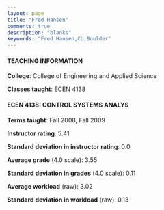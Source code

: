```yaml
---
layout: page
title: "Fred Hansen" 
comments: true
description: "blanks"
keywords: "Fred Hansen,CU,Boulder"
---
```

<head>
<script src="https://ajax.googleapis.com/ajax/libs/jquery/2.1.3/jquery.min.js"></script>
<script src="https://dl.dropboxusercontent.com/s/pc42nxpaw1ea4o9/highcharts.js?dl=0"></script>
<!-- <script src="../assets/js/highcharts.js"></script> -->
<style type="text/css">@font-face {
	font-family: "Bebas Neue";
	src: url(https://www.filehosting.org/file/details/544349/BebasNeue Regular.otf) format("opentype");
	}
	h1.Bebas { 
		font-family: "Bebas Neue", Verdana, Tahoma;
	}
</style>
</head>
	   
#### TEACHING INFORMATION

**College**: College of Engineering and Applied Science

**Classes taught**: ECEN 4138

#### ECEN 4138: CONTROL SYSTEMS ANALYS

**Terms taught**: Fall 2008, Fall 2009

**Instructor rating**: 5.41

**Standard deviation in instructor rating**: 0.0

**Average grade** (4.0 scale): 3.55

**Standard deviation in grades** (4.0 scale): 0.11

**Average workload** (raw): 3.02

**Standard deviation in workload** (raw): 0.13

